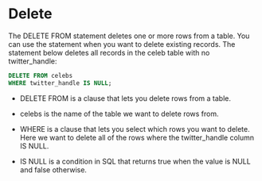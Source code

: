 # Delete

The DELETE FROM statement deletes one or more rows from a table. You can use the statement when you want to delete existing records. The statement below deletes all records in the celeb table with no twitter_handle:

```sql
DELETE FROM celebs
WHERE twitter_handle IS NULL;
```

- DELETE FROM is a clause that lets you delete rows from a table.

- celebs is the name of the table we want to delete rows from.

- WHERE is a clause that lets you select which rows you want to delete. Here we want to delete all of the rows where the twitter_handle column IS NULL.

- IS NULL is a condition in SQL that returns true when the value is NULL and false otherwise.